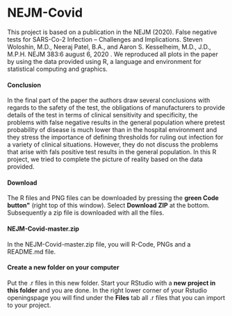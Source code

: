 # NEJM-Covid
This project is based on a publication in the NEJM (2020). False negative tests for SARS-Co-2 Infection – Challenges and Implications.
Steven Woloshin, M.D., Neeraj Patel, B.A., and Aaron S. Kesselheim, M.D., J.D., M.P.H. NEJM 383:6 august 6, 2020 .
We reproduced all plots in the paper by using the data provided using R, a language and environment for statistical computing and graphics.

#### Conclusion
In the final part of the paper the authors draw several conclusions with regards to the safety of the test, the obligations of manufacturers to provide details of the test in terms of clinical sensitivity and specificity, the problems with false negative results in the general population where pretest probability of disease is much lower than in the hospital environment and they stress the importance of defining thresholds for ruling out infection for a variety of clinical situations.
However, they do not discuss the problems that arise with fals positive test results in the general population. In this R project, we tried to complete the picture of reality based on the data provided.

#### Download
The R files and PNG files can be downloaded by pressing the **green Code button"** (right top of this window). Select **Download ZIP** at the bottom. Subsequently a zip file is downloaded with all the files.

#### NEJM-Covid-master.zip
In the NEJM-Covid-master.zip file, you will R-Code, PNGs and a README.md file.

#### Create a new folder on your computer

Put the .r files in this new folder. Start your RStudio with a **new project in this folder** and you are done. In the right lower corner of your Rstudio openingspage you will find under the **Files** tab all .r files that you can import to your project.



